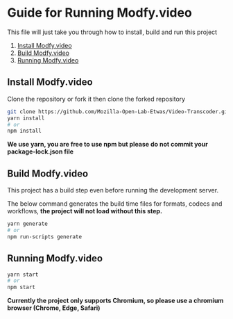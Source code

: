 # Guide for Running Modfy.video

This file will just take you through how to install, build and run this project

1. [Install Modfy.video](#install-modfy.video)
2. [Build Modfy.video](#build-modfy.video)
3. [Running Modfy.video](#running-modfy.video)

## Install Modfy.video

Clone the repository or fork it then clone the forked repository

```bash
git clone https://github.com/Mozilla-Open-Lab-Etwas/Video-Transcoder.git
yarn install
# or
npm install
```

**We use yarn, you are free to use npm but please do not commit your package-lock.json file**

## Build Modfy.video

This project has a build step even before running the development server.

The below command generates the build time files for formats, codecs and workflows, **the project will not load without this step.**

```bash
yarn generate
# or
npm run-scripts generate
```

## Running Modfy.video

```bash
yarn start
# or
npm start
```

**Currently the project only supports Chromium, so please use a chromium browser (Chrome, Edge, Safari)**
